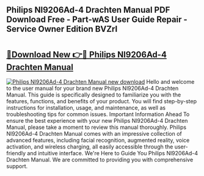 ## Philips Nl9206Ad-4 Drachten Manual PDF Download Free - Part-wAS User Guide Repair - Service Owner Edition BVZrI

# <h2><a href="http://cf23659.oget.top/?id=Philips+Nl9206Ad-4+Drachten+Manual">🔗Download New 👉🔴 Philips Nl9206Ad-4 Drachten Manual</a></h2>

[![Philips Nl9206Ad-4 Drachten Manual new download](https://i.imgur.com/5g1atiW.png)](http://cf23659.oget.top/?id=Philips+Nl9206Ad-4+Drachten+Manual)
Hello and welcome to the user manual for your brand new Philips Nl9206Ad-4 Drachten Manual. This guide is specifically designed to familiarize you with the features, functions, and benefits of your product. You will find step-by-step instructions for installation, usage, and maintenance, as well as troubleshooting tips for common issues. Important Information Ahead To ensure the best experience with your new Philips Nl9206Ad-4 Drachten Manual, please take a moment to review this manual thoroughly. Philips Nl9206Ad-4 Drachten Manual comes with an impressive collection of advanced features, including facial recognition, augmented reality, voice activation, and wireless charging, all easily accessible through the user-friendly and intuitive interface. We're Here to Guide You Philips Nl9206Ad-4 Drachten Manual. We are committed to providing you with comprehensive support.
